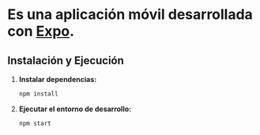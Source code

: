 # Es una aplicación móvil desarrollada con [Expo](https://expo.dev/).

## Instalación y Ejecución

1. **Instalar dependencias:**

   ```bash
   npm install
   ```

2. **Ejecutar el entorno de desarrollo:**

   ```bash
   npm start
   ```
